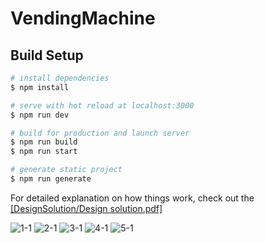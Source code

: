 # VendingMachine

## Build Setup

```bash
# install dependencies
$ npm install

# serve with hot reload at localhost:3000
$ npm run dev

# build for production and launch server
$ npm run build
$ npm run start

# generate static project
$ npm run generate
```
For detailed explanation on how things work, check out the <a href="https://github.com/meawmill/Test-for-Developer_VendingMachine/blob/2e4cce3a74f3f91b70cc21cf55aff70ec8eded25/DesignSolution/Design%20solution.pdf">[DesignSolution/Design solution.pdf]</a>



![1-1](https://user-images.githubusercontent.com/39676224/156213344-96fc1dec-ce50-45d8-9587-1c9974116310.jpg)
![2-1](https://user-images.githubusercontent.com/39676224/156282860-3686bac1-be4b-4433-b48e-08e598bdbbb5.jpg)
![3-1](https://user-images.githubusercontent.com/39676224/156282864-b376bd79-e49f-414b-8aee-270b763c3170.jpg)
![4-1](https://user-images.githubusercontent.com/39676224/156282867-6414bdc3-b29f-4fba-bd14-1e82d5abfd28.jpg)
![5-1](https://user-images.githubusercontent.com/39676224/156282874-ac8a2c0b-2cba-442a-b3f4-9a32c62a725c.jpg)
